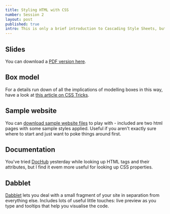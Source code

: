 ```yaml
---
title: Styling HTML with CSS
number: Session 2
layout: post
published: true
intro: This is only a brief introduction to Cascading Style Sheets, but should give you a good starting point. And it includes pictures of fighting cats.
---
```


## Slides

You can download a [PDF version here](/creative-coding-2012/assets/creative_coding_2012_session_2_css.pdf).

## Box model

For a details run down of all the implications of modelling boxes in this way, have a look at [this article on CSS Tricks](http://css-tricks.com/the-css-box-model/).

## Sample website

You can [download sample website files][1] to play with - included are two html pages with some sample styles applied. Useful if you aren't exactly sure where to start and just want to poke things around first.

## Documentation

You've tried [DocHub][3] yesterday while looking up HTML tags and their attributes, but I find it evem more useful for looking up CSS properties.

## Dabblet

[Dabblet][2] lets you deal with a small fragment of your site in separation from everything else. Includes lots of useful little touches: live preview as you type and tooltips that help you visualise the code.

[1]: https://dl.dropbox.com/u/37129473/starmonkey-lovers-association.zip
[2]: http://dabblet.com/
[3]: http://dochub.io/